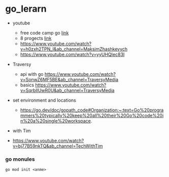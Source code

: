 # go_lerarn

- youtube
  - free code camp go [link](https://www.youtube.com/watch?v=YS4e4q9oBaU&ab_channel=freeCodeCamp.org)
  - 8 progects [link](https://www.youtube.com/watch?v=jFfo23yIWac&list=WL&index=1&ab_channel=freeCodeCamp.org)
  - <https://www.youtube.com/watch?v=h0zxh2TPN_I&ab_channel=MaksimZhashkevych>
  - <https://www.youtube.com/watch?v=yyUHQIec83I>

- Traversy

  - api with go <https://www.youtube.com/watch?v=SonwZ6MF5BE&ab_channel=TraversyMedia>
  - basics <https://www.youtube.com/watch?v=SqrbIlUwR0U&ab_channel=TraversyMedia>

- set environment and locations
  - <https://go.dev/doc/gopath_code#Organization:~:text=Go%20programmers%20typically%20keep%20all%20their%20Go%20code%20in%20a%20single%20workspace>.

- with Tim
- <https://www.youtube.com/watch?v=bj77B59nkTQ&ab_channel=TechWithTim>

### go monules
```
go mod init <anme>
```
